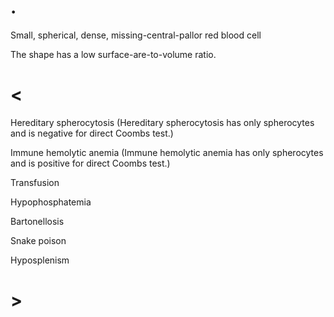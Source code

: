 # .

Small, spherical, dense, missing-central-pallor red blood cell

The shape has a low surface-are-to-volume ratio.

# <

Hereditary spherocytosis (Hereditary spherocytosis has only spherocytes and is negative for direct Coombs test.)

Immune hemolytic anemia (Immune hemolytic anemia has only spherocytes and is positive for direct Coombs test.)

Transfusion

Hypophosphatemia

Bartonellosis

Snake poison

Hyposplenism

# >
